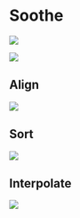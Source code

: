 # Soothe

[<img src="images/mac-app-store.png">](https://itunes.apple.com/ca/app/soothe/id1185307985?mt=12)

![](images/soothe.gif)

## Align

![](images/soothe1.png)

## Sort

![](images/soothe2.png)

## Interpolate

![](images/soothe3.png)